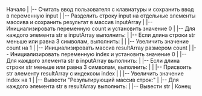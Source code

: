 Начало
|
|-- Считать ввод пользователя с клавиатуры и сохранить ввод в переменную input
|
|-- Разделить строку input на отдельные элементы массива и сохранить результат в массив inputArray
|
|-- Инициализировать переменную count и установить значение 0
|
|-- Для каждого элемента str в inputArray выполнить:
|   |-- Если длина строки str меньше или равна 3 символам, выполнить:
|   |   |-- Увеличить значение count на 1
|
|-- Инициализировать массив resultArray размером count
|
|-- Инициализировать переменную index и установить значение 0
|
|-- Для каждого элемента str в inputArray выполнить:
|   |-- Если длина строки str меньше или равна 3 символам, выполнить:
|   |   |-- Присвоить str элементу resultArray с индексом index
|   |   |-- Увеличить значение index на 1
|
|-- Вывести "Результирующий массив строк:"
|
|-- Для каждого элемента str в resultArray выполнить:
|   |-- Вывести str
|
Конец
